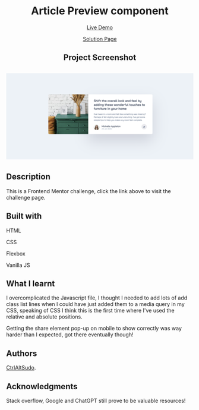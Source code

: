 <h1 align="center">Article Preview component</h1>
<p align="center"> <a align="center" href="https://github.com/CtrlAltSudo/Article-preview-component">Live Demo</a><p>
<p align="center"> <a align="center" href="https://www.frontendmentor.io/solutions/article-preview-component-OLaOjnScXX">Solution Page</a><p>
<h2 align="center">Project Screenshot<h2>
<p align="center">
  <img src="./images/Screenshot.png" alt="project screen shot"></img>
</p>


## Description

This is a Frontend Mentor challenge, click the link above to visit the challenge page. 

## Built with 

<p>HTML<p>
<p>CSS<p>
<p>Flexbox<p>
<p>Vanilla JS<p>

## What I learnt 

I overcomplicated the Javascript file, I thought I needed to add lots of add class list lines when I could have just added them to a media query in my CSS, speaking of CSS I think this is the first time where I've used the relative and absolute positions.

Getting the share element pop-up on mobile to show correctly was way harder than I expected, got there eventually though! 


## Authors

<a href="https://github.com/CtrlAltSudo">CtrlAltSudo</a>.

## Acknowledgments 

Stack overflow, Google and ChatGPT still prove to be valuable resources! 